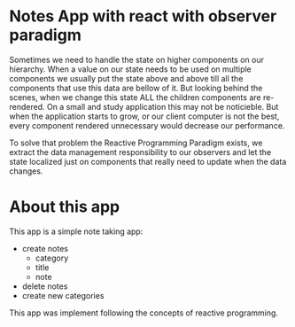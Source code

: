 # Notes App with react with observer paradigm

Sometimes we need to handle the state on higher components on our hierarchy.
When a value on our state needs to be used on multiple components we usually put
the state above and above till all the components that use this data are bellow of it.
But looking behind the scenes, when we change this state ALL the children components
are re-rendered. On a small and study application this may not be noticieble.
But when the application starts to grow, or our client computer is not the best,
every component rendered unnecessary would decrease our performance.

To solve that problem the Reactive Programming Paradigm exists, we extract the data management
responsibility to our observers and let the state localized just on components
that really need to update when the data changes.

# About this app

This app is a simple note taking app:

- create notes
  - category
  - title
  - note
- delete notes
- create new categories

This app was implement following the concepts of reactive programming.
